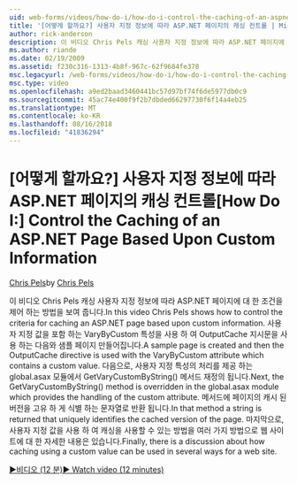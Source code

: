 ```yaml
---
uid: web-forms/videos/how-do-i/how-do-i-control-the-caching-of-an-aspnet-page-based-upon-custom-information
title: '[어떻게 할까요?] 사용자 지정 정보에 따라 ASP.NET 페이지의 캐싱 컨트롤 | Microsoft Docs'
author: rick-anderson
description: 이 비디오 Chris Pels 캐싱 사용자 지정 정보에 따라 ASP.NET 페이지에 대 한 조건을 제어 하는 방법을 보여 줍니다. 샘플 페이지 만들어집니다 및 O. 다음...
ms.author: riande
ms.date: 02/19/2009
ms.assetid: f230c316-1313-4b8f-967c-62f9684fe378
msc.legacyurl: /web-forms/videos/how-do-i/how-do-i-control-the-caching-of-an-aspnet-page-based-upon-custom-information
msc.type: video
ms.openlocfilehash: a9ed2baad3460441bc57d97bf74f6de5977db0c9
ms.sourcegitcommit: 45ac74e400f9f2b7dbded66297730f6f14a4eb25
ms.translationtype: MT
ms.contentlocale: ko-KR
ms.lasthandoff: 08/16/2018
ms.locfileid: "41836294"
---
```

<a name="how-do-i-control-the-caching-of-an-aspnet-page-based-upon-custom-information"></a><span data-ttu-id="18e47-104">[어떻게 할까요?] 사용자 지정 정보에 따라 ASP.NET 페이지의 캐싱 컨트롤</span><span class="sxs-lookup"><span data-stu-id="18e47-104">[How Do I:] Control the Caching of an ASP.NET Page Based Upon Custom Information</span></span>
====================
<span data-ttu-id="18e47-105">[Chris Pels](https://twitter.com/chrispels)</span><span class="sxs-lookup"><span data-stu-id="18e47-105">by [Chris Pels](https://twitter.com/chrispels)</span></span>

<span data-ttu-id="18e47-106">이 비디오 Chris Pels 캐싱 사용자 지정 정보에 따라 ASP.NET 페이지에 대 한 조건을 제어 하는 방법을 보여 줍니다.</span><span class="sxs-lookup"><span data-stu-id="18e47-106">In this video Chris Pels shows how to control the criteria for caching an ASP.NET page based upon custom information.</span></span> <span data-ttu-id="18e47-107">사용자 지정 값을 포함 하는 VaryByCustom 특성을 사용 하 여 OutputCache 지시문을 사용 하는 다음와 샘플 페이지 만들어집니다.</span><span class="sxs-lookup"><span data-stu-id="18e47-107">A sample page is created and then the OutputCache directive is used with the VaryByCustom attribute which contains a custom value.</span></span> <span data-ttu-id="18e47-108">다음으로, 사용자 지정 특성의 처리를 제공 하는 global.asax 모듈에서 GetVaryCustomByString() 메서드 재정의 됩니다.</span><span class="sxs-lookup"><span data-stu-id="18e47-108">Next, the GetVaryCustomByString() method is overridden in the global.asax module which provides the handling of the custom attribute.</span></span> <span data-ttu-id="18e47-109">메서드에 페이지의 캐시 된 버전을 고유 하 게 식별 하는 문자열로 반환 됩니다.</span><span class="sxs-lookup"><span data-stu-id="18e47-109">In that method a string is returned that uniquely identifies the cached version of the page.</span></span> <span data-ttu-id="18e47-110">마지막으로, 사용자 지정 값을 사용 하 여 캐싱을 사용할 수 있는 방법을 여러 가지 방법으로 웹 사이트에 대 한 자세한 내용은 있습니다.</span><span class="sxs-lookup"><span data-stu-id="18e47-110">Finally, there is a discussion about how caching using a custom value can be used in several ways for a web site.</span></span>

[<span data-ttu-id="18e47-111">&#9654;비디오 (12 분)</span><span class="sxs-lookup"><span data-stu-id="18e47-111">&#9654; Watch video (12 minutes)</span></span>](https://channel9.msdn.com/Blogs/ASP-NET-Site-Videos/how-do-i-control-the-caching-of-an-aspnet-page-based-upon-custom-information)
